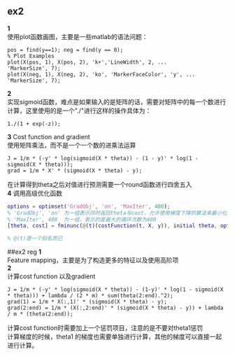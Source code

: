 ## ex2
**1**  
使用plot函数画图，主要是一些matlab的语法问题：  
```
pos = find(y==1); neg = find(y == 0);
% Plot Examples
plot(X(pos, 1), X(pos, 2), 'k+','LineWidth', 2, ...
'MarkerSize', 7);
plot(X(neg, 1), X(neg, 2), 'ko', 'MarkerFaceColor', 'y', ...
'MarkerSize', 7);
```

**2**  
实现sigmoid函数，难点是如果输入的是矩阵的话，需要对矩阵中的每一个数进行计算，这里使用的是一个"./"进行这样的操作具体为：  
```
1./(1 + exp(-z));
```

**3**
Cost function and gradient  
使用矩阵乘法，而不是一个一个数的进乘法运算  
```
J = 1/m * (-y' * log(sigmoid(X * theta)) - (1 - y)' * log(1 - sigmoid(X * theta)));
grad = 1/m * X' * (sigmoid(X * theta) - y);

```
在计算得到theta之后对值进行预测需要一个round函数进行四舍五入  
**4**
调用高级优化函数  
```matlab
options = optimset('GradObj', 'on', 'MaxIter', 400);
% 'GradObj', 'on' 为一组表示同时返回theta与cost，允许使用梯度下降的算法来最小化cost
% 'MaxIter', 400  为一组，表示的是最大的循环次数为400
[theta, cost] = fminunc(@(t)(costFunction(t, X, y)), initial theta, options);

% @(t)是一个别名而已
```

##ex2 reg
**1**  
Feature mapping，主要是为了构造更多的特征以及使用高阶项  
**2**  
计算cost function 以及gradient  
```
J = 1/m * (-y' * log(sigmoid(X * theta)) - (1-y)' * log(1 - sigmoid(X * theta))) + lambda / (2 * m) * sum(theta(2:end).^2);
grad(1) = 1/m * X(:,1)' * (sigmoid(X * theta) - y);
grad(2:end) = 1/m * (X(:,2:end)' * (sigmoid(X * theta) - y)) + lambda / m * (theta(2:end));
```
计算cost function时需要加上一个惩罚项目，注意的是不要对theta1惩罚  
计算梯度的时候，theta1 的梯度也需要单独进行计算，其他的梯度可以直接一起进行计算。  

